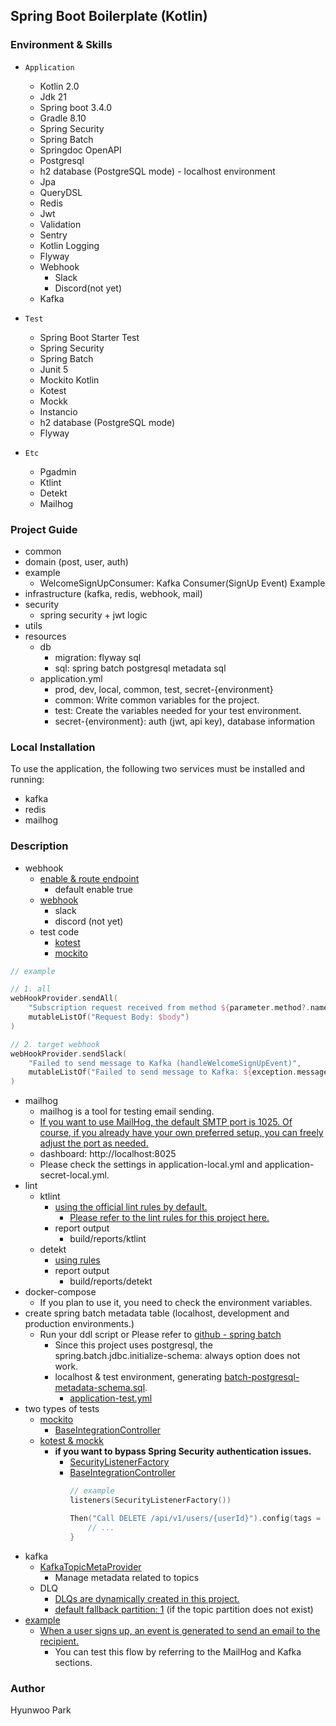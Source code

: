 ## Spring Boot Boilerplate (Kotlin)

### Environment & Skills

- `Application`
	- Kotlin 2.0
	- Jdk 21
	- Spring boot 3.4.0
	- Gradle 8.10
	- Spring Security
	- Spring Batch
	- Springdoc OpenAPI
	- Postgresql
	- h2 database (PostgreSQL mode) - localhost environment
	- Jpa
	- QueryDSL
	- Redis
	- Jwt
	- Validation
	- Sentry
	- Kotlin Logging
	- Flyway
	- Webhook
		- Slack
		- Discord(not yet)
	- Kafka

- `Test`
	- Spring Boot Starter Test
	- Spring Security
	- Spring Batch
	- Junit 5
	- Mockito Kotlin
	- Kotest
	- Mockk
	- Instancio
	- h2 database (PostgreSQL mode)
	- Flyway

- `Etc`
	- Pgadmin
	- Ktlint
	- Detekt
	- Mailhog

### Project Guide

- common
- domain (post, user, auth)
- example
	- WelcomeSignUpConsumer: Kafka Consumer(SignUp Event) Example
- infrastructure (kafka, redis, webhook, mail)
- security
	- spring security + jwt logic
- utils
- resources
	- db
		- migration: flyway sql
		- sql: spring batch postgresql metadata sql
	- application.yml
		- prod, dev, local, common, test, secret-{environment}
		- common: Write common variables for the project.
		- test: Create the variables needed for your test environment.
		- secret-{environment}: auth (jwt, api key), database information

### Local Installation

To use the application, the following two services must be installed and running:

- kafka
- redis
- mailhog

### Description

- webhook
	- [enable & route endpoint](src/main/resources/application-common.yml)
		- default enable true
	- [webhook](src/main/kotlin/com/example/demo/infrastructure/webhook)
		- slack
		- discord (not yet)
	- test code
		- [kotest](src/test/kotlin/com/example/demo/kotest/infrastructure/webhook)
		- [mockito](src/test/kotlin/com/example/demo/mockito/infrastructure/webhook)

```kotlin
// example

// 1. all
webHookProvider.sendAll(
	"Subscription request received from method ${parameter.method?.name}.",
	mutableListOf("Request Body: $body")
)

// 2. target webhook
webHookProvider.sendSlack(
	"Failed to send message to Kafka (handleWelcomeSignUpEvent)",
	mutableListOf("Failed to send message to Kafka: ${exception.message} / $welcomeSignUpEvent")
)
```

- mailhog
	- mailhog is a tool for testing email sending.
	- [If you want to use MailHog, the default SMTP port is 1025.
		Of course, if you already have your own preferred setup, you can freely adjust the port as needed.](docker-compose.yml)
	- dashboard: http://localhost:8025
	- Please check the settings in application-local.yml and application-secret-local.yml.
- lint
	- ktlint
		- [using the official lint rules by default.](gradle.properties)
			- [Please refer to the lint rules for this project here.](.editorconfig)
		- report output
			- build/reports/ktlint
	- detekt
		- [using rules](detekt.yml)
		- report output
			- build/reports/detekt
- docker-compose
	- If you plan to use it, you need to check the environment variables.
- create spring batch metadata table (localhost, development and production environments.)
	- Run your ddl script or Please refer
		to [github - spring batch](https://github.com/spring-projects/spring-batch/blob/5.0.x/spring-batch-core/src/main/resources/org/springframework/batch/core/schema-postgresql.sql)
		- Since this project uses postgresql, the spring.batch.jdbc.initialize-schema: always option does not work.
		- localhost & test environment,
			generating [batch-postgresql-metadata-schema.sql](src/main/resources/db/sql/batch-postgresql-metadata-schema.sql).
			- [application-test.yml](src/main/resources/application-test.yml)
- two types of tests
	- [mockito](src/test/kotlin/com/example/demo/mockito)
		- [BaseIntegrationController](src/test/kotlin/com/example/demo/mockito/common/BaseIntegrationController.kt)
	- [kotest & mockk](src/test/kotlin/com/example/demo/kotest)
		- **if you want to bypass Spring Security authentication issues.**
			- [SecurityListenerFactory](src/test/kotlin/com/example/demo/kotest/common/security/SecurityListenerFactory.kt)
			- [BaseIntegrationController](src/test/kotlin/com/example/demo/kotest/common/BaseIntegrationController.kt)
				```kotlin
				// example
				listeners(SecurityListenerFactory())

				Then("Call DELETE /api/v1/users/{userId}").config(tags = setOf(SecurityListenerFactory.NonSecurityOption)) {
					// ...
				}
				```
- kafka
	- [KafkaTopicMetaProvider](src/main/kotlin/com/example/demo/infrastructure/kafka/provider/KafkaTopicMetaProvider.kt)
		- Manage metadata related to topics
	- DLQ
		- [DLQs are dynamically created in this project.](src/main/kotlin/com/example/demo/infrastructure/kafka/provider/KafkaConsumerFactoryProvider.kt)
		- [default fallback partition: 1](src/main/kotlin/com/example/demo/infrastructure/kafka/DlqHelper.kt) (if the
			topic
			partition
			does not exist)
- [example](src/main/kotlin/com/example/demo/example/WelcomeSignUpConsumer.kt)
	- [When a user signs up, an event is generated to send an email to the recipient.](src/main/kotlin/com/example/demo/user/event/UserEventHandler.kt)
		- You can test this flow by referring to the MailHog and Kafka sections.

### Author

Hyunwoo Park
